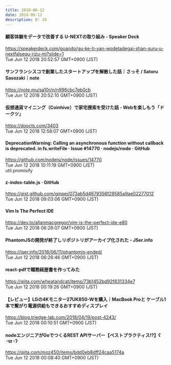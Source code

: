 ```yaml
---
title: 2018-06-12
date: 2018-06-12
description: B! 10
---
```


#### 顧客体験をデータで改善する U-NEXTの取り組み - Speaker Deck
https://speakerdeck.com/goando/gu-ke-ti-yan-wodetadegai-shan-suru-u-nextfalsequ-rizu-mi?slide=1<br>
Tue Jun 12 2018 20:52:57 GMT+0900 (JST)<br>


#### サンフランシスコで創業したスタートアップを解散した話｜さっそ / Satoru Sasozaki｜note
https://note.mu/sa10r/n/n996cbc7eb0cb<br>
Tue Jun 12 2018 20:52:10 GMT+0900 (JST)<br>


#### 仮想通貨マイニング（Coinhive）で家宅捜索を受けた話 - Webを楽しもう「ドークツ」
https://doocts.com/3403<br>
Tue Jun 12 2018 12:58:07 GMT+0900 (JST)<br>


#### DeprecationWarning: Calling an asynchronous function without callback is deprecated. in fs.writeFile · Issue #14770 · nodejs/node · GitHub
https://github.com/nodejs/node/issues/14770<br>
Tue Jun 12 2018 10:11:19 GMT+0900 (JST)<br>
util.promisify


#### z-index-table.js · GitHub
https://gist.github.com/ginpei/073ab5d4679356f29585a9ae02277012<br>
Tue Jun 12 2018 09:03:06 GMT+0900 (JST)<br>


#### Vim Is The Perfect IDE
https://dev.to/allanmacgregor/vim-is-the-perfect-ide-e80<br>
Tue Jun 12 2018 06:28:07 GMT+0900 (JST)<br>


#### PhantomJSの開発が終了しリポジトリがアーカイブ化された - JSer.info
https://jser.info/2018/06/11/phantomjs-ended/<br>
Tue Jun 12 2018 06:26:46 GMT+0900 (JST)<br>


#### react-pdfで職務経歴書を作ってみた
https://qiita.com/wheatandcat/items/73b1452bd92f831334e7<br>
Tue Jun 12 2018 00:19:26 GMT+0900 (JST)<br>


#### 【レビュー】LGの4Kモニター27UK850-Wを購入｜MacBook Proと ケーブル1本で繋がり電源供給もできるおすすめディスプレイ
https://blog.triedge-lab.com/2018/04/19/post-4243/<br>
Tue Jun 12 2018 00:10:51 GMT+0900 (JST)<br>


#### nodeエンジニアがGoでつくるREST APIサーバー【ベストプラクティス!?】ʕ ◔ϖ◔ʔ
https://qiita.com/moz450/items/bdd0eb8dff24caa5174a<br>
Tue Jun 12 2018 00:08:40 GMT+0900 (JST)<br>


